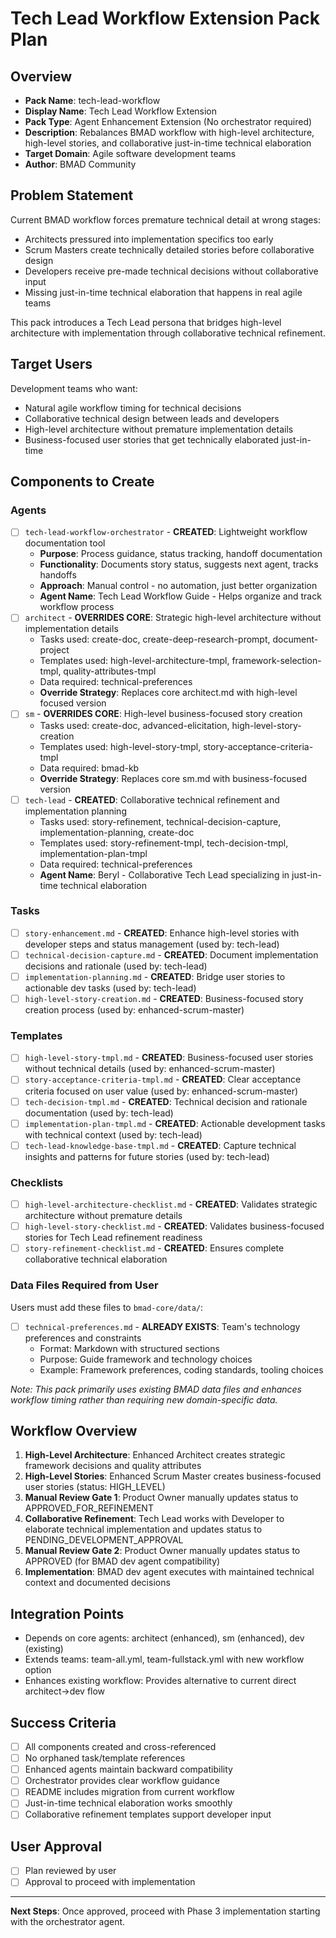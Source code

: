 # Tech Lead Workflow Extension Pack Plan

## Overview

- **Pack Name**: tech-lead-workflow
- **Display Name**: Tech Lead Workflow Extension
- **Pack Type**: Agent Enhancement Extension (No orchestrator required)
- **Description**: Rebalances BMAD workflow with high-level architecture, high-level stories, and collaborative just-in-time technical elaboration
- **Target Domain**: Agile software development teams
- **Author**: BMAD Community

## Problem Statement

Current BMAD workflow forces premature technical detail at wrong stages:
- Architects pressured into implementation specifics too early
- Scrum Masters create technically detailed stories before collaborative design
- Developers receive pre-made technical decisions without collaborative input
- Missing just-in-time technical elaboration that happens in real agile teams

This pack introduces a Tech Lead persona that bridges high-level architecture with implementation through collaborative technical refinement.

## Target Users

Development teams who want:
- Natural agile workflow timing for technical decisions
- Collaborative technical design between leads and developers
- High-level architecture without premature implementation details
- Business-focused user stories that get technically elaborated just-in-time

## Components to Create

### Agents

- [ ] `tech-lead-workflow-orchestrator` - **CREATED**: Lightweight workflow documentation tool
  - **Purpose**: Process guidance, status tracking, handoff documentation
  - **Functionality**: Documents story status, suggests next agent, tracks handoffs
  - **Approach**: Manual control - no automation, just better organization
  - **Agent Name**: Tech Lead Workflow Guide - Helps organize and track workflow process
- [ ] `architect` - **OVERRIDES CORE**: Strategic high-level architecture without implementation details
  - Tasks used: create-doc, create-deep-research-prompt, document-project
  - Templates used: high-level-architecture-tmpl, framework-selection-tmpl, quality-attributes-tmpl
  - Data required: technical-preferences
  - **Override Strategy**: Replaces core architect.md with high-level focused version
- [ ] `sm` - **OVERRIDES CORE**: High-level business-focused story creation
  - Tasks used: create-doc, advanced-elicitation, high-level-story-creation
  - Templates used: high-level-story-tmpl, story-acceptance-criteria-tmpl
  - Data required: bmad-kb
  - **Override Strategy**: Replaces core sm.md with business-focused version
- [ ] `tech-lead` - **CREATED**: Collaborative technical refinement and implementation planning
  - Tasks used: story-refinement, technical-decision-capture, implementation-planning, create-doc
  - Templates used: story-refinement-tmpl, tech-decision-tmpl, implementation-plan-tmpl
  - Data required: technical-preferences
  - **Agent Name**: Beryl - Collaborative Tech Lead specializing in just-in-time technical elaboration

### Tasks

- [ ] `story-enhancement.md` - **CREATED**: Enhance high-level stories with developer steps and status management (used by: tech-lead)
- [ ] `technical-decision-capture.md` - **CREATED**: Document implementation decisions and rationale (used by: tech-lead)
- [ ] `implementation-planning.md` - **CREATED**: Bridge user stories to actionable dev tasks (used by: tech-lead)
- [ ] `high-level-story-creation.md` - **CREATED**: Business-focused story creation process (used by: enhanced-scrum-master)

### Templates

- [ ] `high-level-story-tmpl.md` - **CREATED**: Business-focused user stories without technical details (used by: enhanced-scrum-master)
- [ ] `story-acceptance-criteria-tmpl.md` - **CREATED**: Clear acceptance criteria focused on user value (used by: enhanced-scrum-master)
- [ ] `tech-decision-tmpl.md` - **CREATED**: Technical decision and rationale documentation (used by: tech-lead)
- [ ] `implementation-plan-tmpl.md` - **CREATED**: Actionable development tasks with technical context (used by: tech-lead)
- [ ] `tech-lead-knowledge-base-tmpl.md` - **CREATED**: Capture technical insights and patterns for future stories (used by: tech-lead)

### Checklists

- [ ] `high-level-architecture-checklist.md` - **CREATED**: Validates strategic architecture without premature details
- [ ] `high-level-story-checklist.md` - **CREATED**: Validates business-focused stories for Tech Lead refinement readiness
- [ ] `story-refinement-checklist.md` - **CREATED**: Ensures complete collaborative technical elaboration

### Data Files Required from User

Users must add these files to `bmad-core/data/`:

- [ ] `technical-preferences.md` - **ALREADY EXISTS**: Team's technology preferences and constraints
  - Format: Markdown with structured sections
  - Purpose: Guide framework and technology choices
  - Example: Framework preferences, coding standards, tooling choices

*Note: This pack primarily uses existing BMAD data files and enhances workflow timing rather than requiring new domain-specific data.*

## Workflow Overview

1. **High-Level Architecture**: Enhanced Architect creates strategic framework decisions and quality attributes
2. **High-Level Stories**: Enhanced Scrum Master creates business-focused user stories (status: HIGH_LEVEL)
3. **Manual Review Gate 1**: Product Owner manually updates status to APPROVED_FOR_REFINEMENT
4. **Collaborative Refinement**: Tech Lead works with Developer to elaborate technical implementation and updates status to PENDING_DEVELOPMENT_APPROVAL
5. **Manual Review Gate 2**: Product Owner manually updates status to APPROVED (for BMAD dev agent compatibility)
6. **Implementation**: BMAD dev agent executes with maintained technical context and documented decisions

## Integration Points

- Depends on core agents: architect (enhanced), sm (enhanced), dev (existing)
- Extends teams: team-all.yml, team-fullstack.yml with new workflow option
- Enhances existing workflow: Provides alternative to current direct architect→dev flow

## Success Criteria

- [ ] All components created and cross-referenced
- [ ] No orphaned task/template references  
- [ ] Enhanced agents maintain backward compatibility
- [ ] Orchestrator provides clear workflow guidance
- [ ] README includes migration from current workflow
- [ ] Just-in-time technical elaboration works smoothly
- [ ] Collaborative refinement templates support developer input

## User Approval

- [ ] Plan reviewed by user
- [ ] Approval to proceed with implementation

---

**Next Steps**: Once approved, proceed with Phase 3 implementation starting with the orchestrator agent.